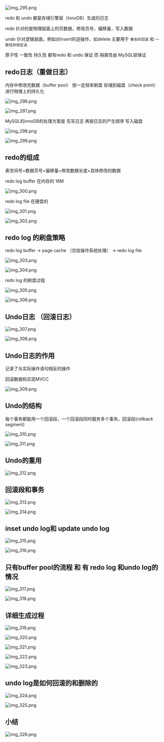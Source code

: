 ![img_295.png](img_295.png)

redo 和 undo 都是存储引擎层（InnoDB）生成的日志

redo 针对的是物理层面上的页数据，修改页号，偏移量，写入数据

undo 针对逻辑层面，例如对insert的逆操作，如delete 主要用于 `事务的回滚` 和 `一致性非锁定读`

原子性 一致性 持久性 都有redo 和 undo 保证 而 隔离性由 MySQL锁保证

redo日志（重做日志）
---

内存中修改完数据（buffer pool） 按一定频率刷盘 存储到磁盘（check point） 进行物理上的持久化

![img_296.png](img_296.png)

![img_297.png](img_297.png)

MySQL的innoDB的处理方案是 先写日志 再按日志的产生顺序 写入磁盘

![img_298.png](img_298.png)

![img_299.png](img_299.png)

redo的组成
---

表空间号+数据页号+偏移量+修改数据长度+具体修改的数据

redo log buffer 在内存的 16M

![img_300.png](img_300.png)

redo log file 在硬盘的

![img_301.png](img_301.png)


![img_302.png](img_302.png)


redo log 的刷盘策略
---

redo log buffer -> page cache （交给操作系统处理） -> redo log file

![img_303.png](img_303.png)

![img_304.png](img_304.png)

redo log 的刷盘过程

![img_305.png](img_305.png)

![img_306.png](img_306.png)

Undo日志 （回滚日志）
---

![img_307.png](img_307.png)

![img_308.png](img_308.png)

Undo日志的作用
---

记录了与实际操作语句相反的操作

回滚数据和实现MVCC

![img_309.png](img_309.png)

Undo的结构
---

每个事务都能用一个回滚段，一个回滚段同时服务多个事务，回滚段(rollback segment)

![img_310.png](img_310.png)

![img_311.png](img_311.png)

Undo的重用
---
    
![img_312.png](img_312.png)

回滚段和事务
---

![img_313.png](img_313.png)

![img_314.png](img_314.png)

inset undo log和 update undo log
---
    
![img_315.png](img_315.png)

![img_316.png](img_316.png)

只有buffer pool的流程 和 有 redo log 和undo log的情况
---

![img_317.png](img_317.png)

![img_318.png](img_318.png)

详细生成过程
---

![img_319.png](img_319.png)

![img_320.png](img_320.png)

![img_321.png](img_321.png)

![img_322.png](img_322.png)

![img_323.png](img_323.png)

undo log是如何回滚的和删除的
---

![img_324.png](img_324.png)

![img_325.png](img_325.png)

小结
---

![img_326.png](img_326.png)
